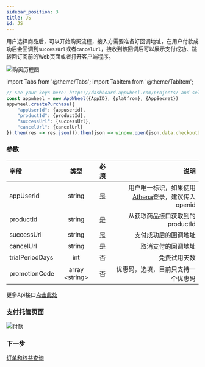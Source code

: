 ```yaml
---
sidebar_position: 3
title: JS
id: JS
---
```


用户选择商品后，可以开始购买流程，接入方需要准备好回调地址，在用户付款成功后会回调到`successUrl`或者`cancelUrl`，接收到该回调后可以展示支付成功、跳转回订阅前的Web页面或者打开客户端程序。

![购买历程图](/img/stripePayments/sub_buy.jpg)

import Tabs from '@theme/Tabs';
import TabItem from '@theme/TabItem';

<Tabs>
 <TabItem value="javascript" label="javascript">

```javascript
// See your keys here: https://dashboard.appwheel.com/projects/ and select app
const appwheel = new AppWheel({AppID}, {platfrom}, {AppSecret})
appwheel.createPurchase({
    "appUserId": {appuserid},
    "productId": {productId},
    "successUrl": {successUrl},
    "cancelUrl": {cancelUrl}
}).then(res => res.json()).then(json => window.open(json.data.checkoutUrl))
```

  </TabItem>
</Tabs>

### 参数

| 字段 | 类型 | 必须 | 说明 |
|:----------------|:-------------:|:--:|-------------------------------:|
| appUserId | string | 是 | 用户唯一标识，如果使用[Athena](https://docs.pixocial.io/athena/docs/intro)登录，建议传入openid |
| productId | string | 是 | 从获取商品接口获取到的productId |
| successUrl | string | 是 | 支付成功后的回调地址 |
| cancelUrl | string | 是 | 取消支付的回调地址 |
| trialPeriodDays | int | 否 | 免费试用天数 |
|promotionCode| array &lt;string&gt; | 否 |优惠码，选填，目前只支持一个优惠码|
更多Api接口[点击此处](/Installation/api)

### 支付托管页面

![付款](/img/stripePayments/stripe_create_pay.png)
### 下一步

[订单和权益查询](/UserBenefits/api)